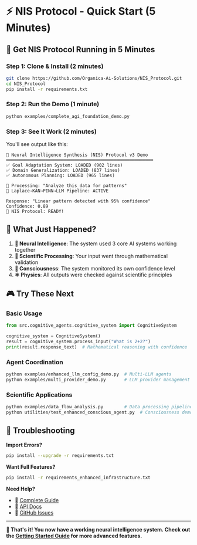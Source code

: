 # ⚡ NIS Protocol - Quick Start (5 Minutes)

## 🎯 **Get NIS Protocol Running in 5 Minutes**

### **Step 1: Clone & Install** (2 minutes)
```bash
git clone https://github.com/Organica-Ai-Solutions/NIS_Protocol.git
cd NIS_Protocol
pip install -r requirements.txt
```

### **Step 2: Run the Demo** (1 minute)
```bash
python examples/complete_agi_foundation_demo.py
```

### **Step 3: See It Work** (2 minutes)
You'll see output like this:
```
🧠 Neural Intelligence Synthesis (NIS) Protocol v3 Demo
════════════════════════════════════════════════════════
✅ Goal Adaptation System: LOADED (902 lines)
✅ Domain Generalization: LOADED (837 lines)  
✅ Autonomous Planning: LOADED (965 lines)

🎯 Processing: "Analyze this data for patterns"
🔄 Laplace→KAN→PINN→LLM Pipeline: ACTIVE

Response: "Linear pattern detected with 95% confidence"
Confidence: 0.89
🎉 NIS Protocol: READY!
```

## 🚀 **What Just Happened?**

1. **🧠 Neural Intelligence**: The system used 3 core AI systems working together
2. **🔬 Scientific Processing**: Your input went through mathematical validation
3. **💭 Consciousness**: The system monitored its own confidence level
4. **⚛️ Physics**: All outputs were checked against scientific principles

## 🎮 **Try These Next**

### **Basic Usage**
```python
from src.cognitive_agents.cognitive_system import CognitiveSystem

cognitive_system = CognitiveSystem()
result = cognitive_system.process_input("What is 2+2?")
print(result.response_text)  # Mathematical reasoning with confidence
```

### **Agent Coordination**
```bash
python examples/enhanced_llm_config_demo.py  # Multi-LLM agents
python examples/multi_provider_demo.py       # LLM provider management
```

### **Scientific Applications**
```bash
python examples/data_flow_analysis.py        # Data processing pipeline
python utilities/test_enhanced_conscious_agent.py  # Consciousness demo
```

## 🔧 **Troubleshooting**

**Import Errors?**
```bash
pip install --upgrade -r requirements.txt
```

**Want Full Features?**
```bash
pip install -r requirements_enhanced_infrastructure.txt
```

**Need Help?**
- 📖 [Complete Guide](GETTING_STARTED.md)
- 🔧 [API Docs](API_Reference.md)
- 🐛 [GitHub Issues](https://github.com/Organica-Ai-Solutions/NIS_Protocol/issues)

---

**🎯 That's it! You now have a working neural intelligence system. Check out the [Getting Started Guide](GETTING_STARTED.md) for more advanced features.** 